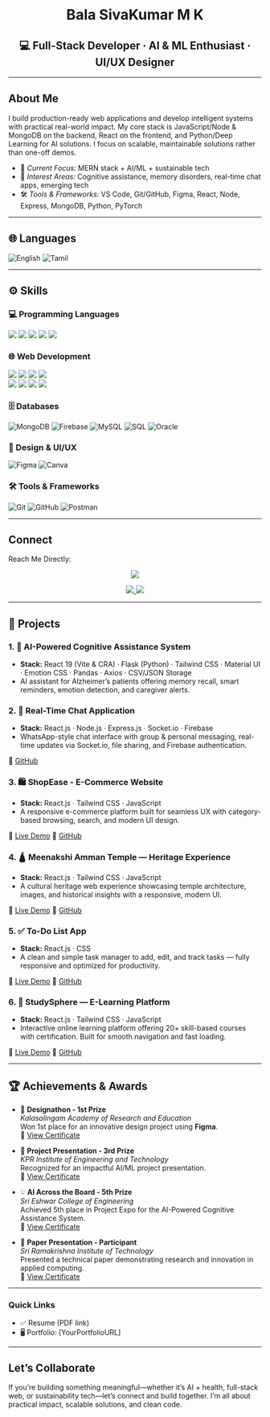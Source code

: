 <div align="center">
  <h1> Bala SivaKumar M K</h1>
  <h2><b>💻 Full-Stack Developer · AI & ML Enthusiast · UI/UX Designer  </b></h2>
</div>

---

## About Me  
I build production-ready web applications and develop intelligent systems with practical real-world impact. My core stack is JavaScript/Node & MongoDB on the backend, React on the frontend, and Python/Deep Learning for AI solutions. I focus on scalable, maintainable solutions rather than one-off demos.

- 🎯 *Current Focus:* MERN stack + AI/ML + sustainable tech  
- 🧠 *Interest Areas:* Cognitive assistance, memory disorders, real-time chat apps, emerging tech  
- 🛠 *Tools & Frameworks:* VS Code, Git/GitHub, Figma, React, Node, Express, MongoDB, Python, PyTorch

---

## 🌐 Languages
![English](https://img.shields.io/badge/English-0078D6?style=for-the-badge&logo=google-translate&logoColor=white)
![Tamil](https://img.shields.io/badge/Tamil-A52A2A?style=for-the-badge)

---

## ⚙️ Skills

### 💻 Programming Languages
<p>
  <img src="https://img.shields.io/badge/Python-3776AB?style=for-the-badge&logo=python&logoColor=white">
  <img src="https://img.shields.io/badge/Java-007396?style=for-the-badge&logo=openjdk&logoColor=white">
  <img src="https://img.shields.io/badge/JavaScript-F7DF1E?style=for-the-badge&logo=javascript&logoColor=black">
  <img src="https://img.shields.io/badge/TypeScript-007ACC?style=for-the-badge&logo=typescript&logoColor=white">
  <img src="https://img.shields.io/badge/C-00599C?style=for-the-badge&logo=c&logoColor=white">
</p>

### 🌐 Web Development
<p>
  <img src="https://img.shields.io/badge/Node.js-339933?style=for-the-badge&logo=node.js&logoColor=white">
  <img src="https://img.shields.io/badge/Express.js-000000?style=for-the-badge&logo=express&logoColor=white">
  <img src="https://img.shields.io/badge/FastAPI-009688?style=for-the-badge&logo=fastapi&logoColor=white">
  <img src="https://img.shields.io/badge/React.js-61DAFB?style=for-the-badge&logo=react&logoColor=black"> <br> 
  <img src="https://img.shields.io/badge/Svelte-FF3E00?style=for-the-badge&logo=svelte&logoColor=white">
  <img src="https://img.shields.io/badge/HTML5-E34F26?style=for-the-badge&logo=html5&logoColor=white">
  <img src="https://img.shields.io/badge/CSS3-1572B6?style=for-the-badge&logo=css3&logoColor=white">
  <img src="https://img.shields.io/badge/TailwindCSS-38B2AC?style=for-the-badge&logo=tailwind-css&logoColor=white">
</p>


### 🗄️ Databases
  ![MongoDB](https://img.shields.io/badge/MongoDB-47A248?style=for-the-badge&logo=mongodb&logoColor=white)
  ![Firebase](https://img.shields.io/badge/Firebase-FFCA28?style=for-the-badge&logo=firebase&logoColor=black)
  ![MySQL](https://img.shields.io/badge/MySQL-4479A1?style=for-the-badge&logo=mysql&logoColor=white)
  ![SQL](https://img.shields.io/badge/SQL-336791?style=for-the-badge&logo=postgresql&logoColor=white)
  ![Oracle](https://img.shields.io/badge/Oracle-F80000?style=for-the-badge&logo=oracle&logoColor=white)

### 🎨 Design & UI/UX
  ![Figma](https://img.shields.io/badge/Figma-F24E1E?style=for-the-badge&logo=figma&logoColor=white)
  ![Canva](https://img.shields.io/badge/Canva-00C4CC?style=for-the-badge&logo=canva&logoColor=white)

### 🛠 Tools & Frameworks 
  ![Git](https://img.shields.io/badge/Git-F05032?style=for-the-badge&logo=git&logoColor=white)
  ![GitHub](https://img.shields.io/badge/GitHub-181717?style=for-the-badge&logo=github&logoColor=white)
  ![Postman](https://img.shields.io/badge/Postman-FF6C37?style=for-the-badge&logo=postman&logoColor=white)

---
<h2> Connect </h2>
<p> Reach Me Directly:</p>

<p align="center">
  <a href="mailto:balasivakumar027@gmail.com">
    <img src="https://img.shields.io/badge/Gmail-balasivakumar027%40gmail.com-D14836?style=for-the-badge&logo=gmail&logoColor=white">
  </a>
</p>
<p align="center">
  <a href="https://www.linkedin.com/in/balasivakumar-mk/">
    <img src="https://img.shields.io/badge/LinkedIn-Bala%20Sivakumar-0077B5?style=for-the-badge&logo=linkedin&logoColor=white">
  </a>
  <a href="https://github.com/BalaSivaKumar27">
    <img src="https://img.shields.io/badge/GitHub-BalaSivaKumar27-181717?style=for-the-badge&logo=github&logoColor=white">
  </a>
</p>

---

## 🧩 Projects  

### 1. 🧠 AI-Powered Cognitive Assistance System  
  - **Stack:** React 19 (Vite & CRA) · Flask (Python) · Tailwind CSS · Material UI · Emotion CSS · Pandas · Axios · CSV/JSON Storage  
  - AI assistant for Alzheimer’s patients offering memory recall, smart reminders, emotion detection, and caregiver alerts.

### 2. 💬 Real-Time Chat Application  
  - **Stack:** React.js · Node.js · Express.js · Socket.io · Firebase  
  - WhatsApp-style chat interface with group & personal messaging, real-time updates via Socket.io, file sharing, and Firebase authentication.

🔗 [GitHub](https://github.com/BalaSivaKumar27/RealTime-Chat-App)  

### 3. 🛍️ ShopEase - E-Commerce Website  
  - **Stack:** React.js · Tailwind CSS · JavaScript  
  - A responsive e-commerce platform built for seamless UX with category-based browsing, search, and modern UI design.  

🔗 [Live Demo](https://shop-ease-e-commerce-website-plum.vercel.app/) 🔗 [GitHub](https://github.com/BalaSivaKumar27/ShopEase-E-Commerce-Website)  

### 4. 🛕 Meenakshi Amman Temple — Heritage Experience  
  - **Stack:** React.js · Tailwind CSS · JavaScript  
  - A cultural heritage web experience showcasing temple architecture, images, and historical insights with a responsive, modern UI.

🔗 [Live Demo](https://meenakshi-amman-temple.vercel.app/) 🔗 [GitHub](https://github.com/BalaSivaKumar27/Meenakshi-Amman-Temple)  

### 5. ✅ To-Do List App  
  - **Stack:** React.js · CSS  
  - A clean and simple task manager to add, edit, and track tasks — fully responsive and optimized for productivity.

🔗 [Live Demo](https://to-do-list-lilac-three-42.vercel.app/) 🔗 [GitHub](https://github.com/BalaSivaKumar27/To-do-listm)  

### 6. 📘 StudySphere — E-Learning Platform  
  - **Stack:** React.js · Tailwind CSS · JavaScript  
  - Interactive online learning platform offering 20+ skill-based courses with certification. Built for smooth navigation and fast loading.  

🔗 [Live Demo](https://study-sphere-omega-olive.vercel.app/) 🔗 [GitHub](https://github.com/BalaSivaKumar27/StudySphere-)  

---

## 🏆 Achievements & Awards  

- 🥇 **Designathon - 1st Prize**  
  *Kalasalingam Academy of Research and Education*  
  Won 1st place for an innovative design project using **Figma**.  
  📜 [View Certificate](https://ik.imagekit.io/SivaKumar/Certificates/Kalasalingam.jpg?updatedAt=1751303162762)

- 🥉 **Project Presentation - 3rd Prize**  
  *KPR Institute of Engineering and Technology*  
  Recognized for an impactful AI/ML project presentation.  
  📜 [View Certificate](https://ik.imagekit.io/SivaKumar/Certificates/KPR.jpg?updatedAt=1751303160926)

- 💡 **AI Across the Board - 5th Prize**  
  *Sri Eshwar College of Engineering*  
  Achieved 5th place in Project Expo for the AI-Powered Cognitive Assistance System.  
  📜 [View Certificate](https://ik.imagekit.io/SivaKumar/Certificates/Sri_Eshwar.jpg?updatedAt=1751303161371)

- 📄 **Paper Presentation - Participant**  
  *Sri Ramakrishna Institute of Technology*  
  Presented a technical paper demonstrating research and innovation in applied computing.  
  📜 [View Certificate](https://ik.imagekit.io/SivaKumar/Certificates/Sri%20Ramakrishna.jpg?updatedAt=1751303161858)

---

### Quick Links  
- ✅ Resume (PDF link)  
- 🖥 Portfolio: [YourPortfolioURL] 
---

## Let’s Collaborate  
If you’re building something meaningful—whether it’s AI + health, full-stack web, or sustainability tech—let’s connect and build together. I’m all about practical impact, scalable solutions, and clean code.  
